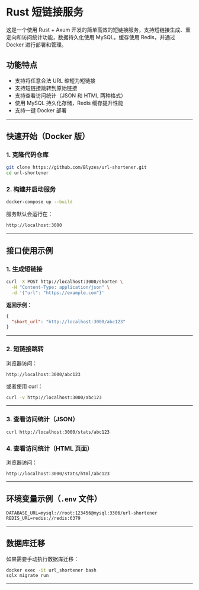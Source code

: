 
# Rust 短链接服务

这是一个使用 Rust + Axum 开发的简单高效的短链接服务，支持短链接生成、重定向和访问统计功能，数据持久化使用 MySQL，缓存使用 Redis，并通过 Docker 进行部署和管理。

## 功能特点

- 支持将任意合法 URL 缩短为短链接
- 支持短链接跳转到原始链接
- 支持查看访问统计（JSON 和 HTML 两种格式）
- 使用 MySQL 持久化存储，Redis 缓存提升性能
- 支持一键 Docker 部署

---

## 快速开始（Docker 版）

### 1. 克隆代码仓库

```bash
git clone https://github.com/Blyzes/url-shortener.git
cd url-shortener
````

### 2. 构建并启动服务

```bash
docker-compose up --build
```

服务默认会运行在：

```
http://localhost:3000
```

---

## 接口使用示例

### 1. 生成短链接

```bash
curl -X POST http://localhost:3000/shorten \
  -H "Content-Type: application/json" \
  -d '{"url": "https://example.com"}'
```

**返回示例：**

```json
{
  "short_url": "http://localhost:3000/abc123"
}
```

---

### 2. 短链接跳转

浏览器访问：

```
http://localhost:3000/abc123
```

或者使用 curl：

```bash
curl -v http://localhost:3000/abc123
```

---

### 3. 查看访问统计（JSON）

```bash
curl http://localhost:3000/stats/abc123
```

### 4. 查看访问统计（HTML 页面）

浏览器访问：

```
http://localhost:3000/stats/html/abc123
```

---

## 环境变量示例（`.env` 文件）

```
DATABASE_URL=mysql://root:123456@mysql:3306/url-shortener
REDIS_URL=redis://redis:6379
```

---

## 数据库迁移

如果需要手动执行数据库迁移：

```bash
docker exec -it url_shortener bash
sqlx migrate run
```

---
